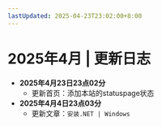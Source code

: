 ```yaml
---
lastUpdated: 2025-04-23T23:02:00+8:00
---
```


# 2025年4月 | 更新日志

- **2025年4月23日23点02分**
  - 更新首页：添加本站的statuspage状态
- **2025年4月4日23点03分**
  - 更新文章：```安装.NET | Windows```
